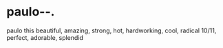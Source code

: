 # paulo--.
paulo this beautiful, amazing, strong, hot, hardworking, cool, radical 10/11, perfect, adorable, splendid
